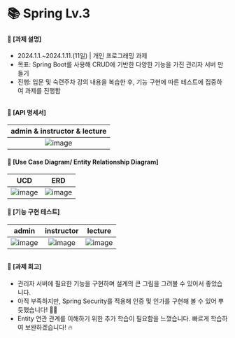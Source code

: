 ####
# 📚 Spring Lv.3
#### 📌 [과제 설명]
- 2024.1.1.~2024.1.11.(11일) | 개인 프로그래밍 과제
- 목표: Spring Boot를 사용해 CRUD에 기반한 다양한 기능을 가진 관리자 서버 만들기
- 진행: 입문 및 숙련주차 강의 내용을 복습한 후, 기능 구현에 따른 테스트에 집중하여 과제를 진행함
##
#### 📌 [API 명세서]
|admin & instructor & lecture|
|:---:|
|![image](https://github.com/jisulee-shsf/spring-hanghae99-assignment-level3/assets/109773795/4ab3caa0-f876-46a6-9e5c-6a43cd5b393e)|
####
#### 📌 [Use Case Diagram/ Entity Relationship Diagram]
|UCD|ERD|
|:---:|:---:|
|![image](https://github.com/jisulee-shsf/spring-hanghae99-assignment-level3/assets/109773795/7d98a6e4-dc03-4087-a8cb-421189858a9e)|![image](https://github.com/jisulee-shsf/spring-hanghae99-assignment-level3/assets/109773795/0307230a-3edb-411a-86a1-abf93002692b)|
####
#### 📌 [기능 구현 테스트]
|admin|instructor|lecture|
|:---:|:---:|:---:|
|![image](https://github.com/jisulee-shsf/spring-hanghae99-assignment-level3/assets/109773795/7e5ab63f-1aac-42d7-802d-2fe1ff85dffa)|![image](https://github.com/jisulee-shsf/spring-hanghae99-assignment-level3/assets/109773795/98ed4418-b19d-4d81-9674-cfcfb20b1626)|![image](https://github.com/jisulee-shsf/spring-hanghae99-assignment-level3/assets/109773795/50e0e426-359a-4e32-90f1-41d8d17f4156)|
##
#### 📌 [과제 회고]
- 관리자 서버에 필요한 기능을 구현하며 설계의 큰 그림을 그려볼 수 있어서 좋았습니다.
- 아직 부족하지만, Spring Security를 적용해 인증 및 인가를 구현해 볼 수 있어 뿌듯했습니다! 👏🏻
- Entity 연관 관계를 이해하기 위한 추가 학습이 필요함을 느꼈습니다. 빠르게 학습하여 보완하겠습니다! 🔥
####

